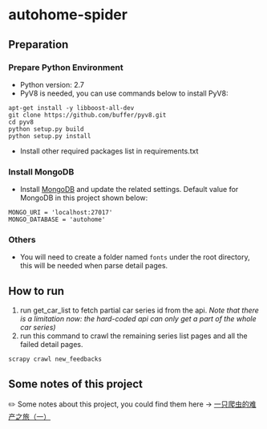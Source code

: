 # autohome-spider

## Preparation

### Prepare Python Environment

* Python version: 2.7
* PyV8 is needed, you can use commands below to install PyV8:
```
apt-get install -y libboost-all-dev
git clone https://github.com/buffer/pyv8.git
cd pyv8
python setup.py build
python setup.py install
```
* Install other required packages list in requirements.txt

### Install MongoDB

* Install [MongoDB](https://docs.mongodb.com/manual/introduction/) and update the related settings. Default value for MongoDB in this project shown below:

```
MONGO_URI = 'localhost:27017'
MONGO_DATABASE = 'autohome'
```


### Others

* You will need to create a folder named `fonts` under the root directory, this will be needed when parse detail pages.

## How to run
1. run get_car_list to fetch partial car series id from the api. *Note that there is a limitation now: the hard-coded api can only get a part of the whole car series)*
2. run this command to crawl the remaining series list pages and all the failed detail pages.
```
scrapy crawl new_feedbacks
```

## Some notes of this project
:pencil2: Some notes about this project, you could find them here -> [一只爬虫的难产之旅（一）](http://liaodanqi.xyz/blog/2018/04/08/autohome-spider-1/)
